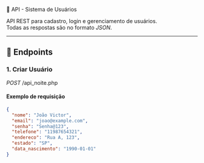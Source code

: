 📌 API - Sistema de Usuários

API REST para cadastro, login e gerenciamento de usuários.  
Todas as respostas são no formato *JSON*.

---

## 🔑 Endpoints

### 1. Criar Usuário
*POST* /api_noite.php

#### Exemplo de requisição
```json
{
  "nome": "João Victor",
  "email": "joao@example.com",
  "senha": "Senha@123",
  "telefone": "11987654321",
  "endereco": "Rua A, 123",
  "estado": "SP",
  "data_nascimento": "1990-01-01"
}
